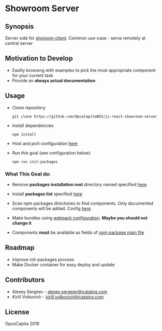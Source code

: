 # Showroom Server

## Synopsis

Server side for [shoroom-client](https://github.com/OpusCapitaBES/js-react-showroom-client).
Common use-case - serve remotely at central server

## Motivation to Develop

* Easilly browsing with examples to pick the most appropriate component for your current task
* Provide an **always actual documentation**

## Usage

* Clone repository

  ```shell
  git clone https://github.com/OpusCapitaBES/js-react-showroom-server
  ```
  
* Install dependencies

  ```shell
  npm install
  ```
  
* Host and port configuration [here](./serverConfig.js)

* Run this goal (see configuration below)

  ```shell
  npm run init-packages
  ```
  
### What This Goal do:
  
  * Remove **packages installation root** directory named specified [here](./src/tools/npm-installer/config.js)
  
  * Install **packages list** specified [here](./src/tools/npm-installer/config.js)
  
  * Scan npm packages directories to find components. Only documented components will be added. Config [here](./src/tools/npm-scanner/config.js)
  
  * Make bundles using [webpack configuration](./src/tools/npm-bundler/webpack.config.js). **Maybe you should not change it**
  
  * Components **must** be available as fields of [npm package main file](https://docs.npmjs.com/files/package.json#main)

## Roadmap

* Improve init-packages process
* Make Docker container for easy deploy and update

## Contributors

* Alexey Sergeev - [alexey.sergeev@jcatalog.com](alexey.sergeev@jcatalog.com)
* Kirill Volkovich - [kirill.volkovich@jcatalog.com](kirill.volkovich@jcatalog.com)

## License

OpusCapita 2016
